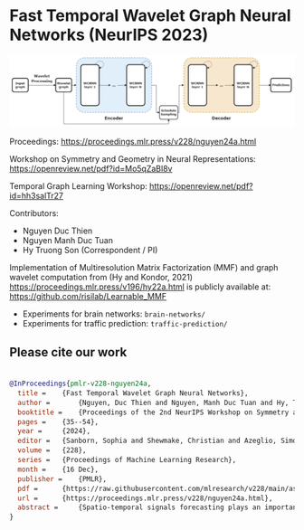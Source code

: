 # Fast Temporal Wavelet Graph Neural Networks (NeurIPS 2023)

![Wavelet](Wavelet.png)

Proceedings: https://proceedings.mlr.press/v228/nguyen24a.html

Workshop on Symmetry and Geometry in Neural Representations: https://openreview.net/pdf?id=Mo5qZaBl8v

Temporal Graph Learning Workshop: https://openreview.net/pdf?id=hh3salTr27

Contributors:
* Nguyen Duc Thien
* Nguyen Manh Duc Tuan
* Hy Truong Son (Correspondent / PI)

Implementation of Multiresolution Matrix Factorization (MMF) and graph wavelet computation from (Hy and Kondor, 2021) https://proceedings.mlr.press/v196/hy22a.html is publicly available at: https://github.com/risilab/Learnable_MMF

* Experiments for brain networks: ```brain-networks/```
* Experiments for traffic prediction: ```traffic-prediction/```

## Please cite our work

```bibtex

@InProceedings{pmlr-v228-nguyen24a,
  title = 	 {Fast Temporal Wavelet Graph Neural Networks},
  author =       {Nguyen, Duc Thien and Nguyen, Manh Duc Tuan and Hy, Truong Son and Kondor, Risi},
  booktitle = 	 {Proceedings of the 2nd NeurIPS Workshop on Symmetry and Geometry in Neural Representations},
  pages = 	 {35--54},
  year = 	 {2024},
  editor = 	 {Sanborn, Sophia and Shewmake, Christian and Azeglio, Simone and Miolane, Nina},
  volume = 	 {228},
  series = 	 {Proceedings of Machine Learning Research},
  month = 	 {16 Dec},
  publisher =    {PMLR},
  pdf = 	 {https://raw.githubusercontent.com/mlresearch/v228/main/assets/nguyen24a/nguyen24a.pdf},
  url = 	 {https://proceedings.mlr.press/v228/nguyen24a.html},
  abstract = 	 {Spatio-temporal signals forecasting plays an important role in numerous domains, especially in neuroscience and transportation. The task is challenging due to the highly intricate spatial structure, as well as the non-linear temporal dynamics of the network. To facilitate reliable and timely forecast for the human brain and traffic networks, we propose the Fast Temporal Wavelet Graph Neural Networks (FTWGNN) that is both time- and memory-efficient for learning tasks on timeseries data with the underlying graph structure, thanks to the theories of Multiresolution analysis and Wavelet theory on discrete spaces. We employ Multiresolution Matrix Factorization (MMF) (Kondor et al., 2014) to factorize the highly dense graph structure and compute the corresponding sparse wavelet basis that allows us to construct fast wavelet convolution as the backbone of our novel architecture. Experimental results on real-world PEMS-BAY, METR-LA traffic datasets and AJILE12 ECoG dataset show that FTWGNN is competitive with the state-of-the-arts while maintaining a low computational footprint. Our PyTorch implementation is publicly available at https://github.com/HySonLab/TWGNN}
}
```
